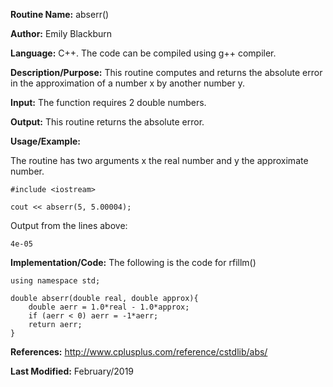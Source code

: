 **Routine Name:**           abserr()

**Author:** Emily Blackburn

**Language:** C++. The code can be compiled using g++ compiler.

**Description/Purpose:** This routine computes and returns the absolute error in the approximation of a number x by another number y.

**Input:** The function requires 2 double numbers.

**Output:** This routine returns the absolute error.

**Usage/Example:**

The routine has two arguments x the real number and y the approximate number.

    #include <iostream>
    
    cout << abserr(5, 5.00004);
    
Output from the lines above:

    4e-05

**Implementation/Code:** The following is the code for rfillm()

    using namespace std;

    double abserr(double real, double approx){
        double aerr = 1.0*real - 1.0*approx;
        if (aerr < 0) aerr = -1*aerr;
        return aerr;
    }

**References:** <http://www.cplusplus.com/reference/cstdlib/abs/>

**Last Modified:** February/2019
